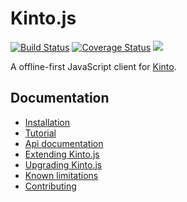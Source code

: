 # Kinto.js

[![Build Status](https://travis-ci.org/Kinto/kinto.js.svg?branch=master)](https://travis-ci.org/Kinto/kinto.js) [![Coverage Status](https://coveralls.io/repos/Kinto/kinto.js/badge.svg?branch=master&service=github)](https://coveralls.io/github/Kinto/kinto.js?branch=master) [![](https://readthedocs.org/projects/kintojs/badge/?version=latest)](http://kintojs.readthedocs.org/)

A offline-first JavaScript client for [Kinto](https://kinto.readthedocs.org/).

## Documentation

- [Installation](https://kintojs.readthedocs.org/en/latest/installation/)
- [Tutorial](https://kintojs.readthedocs.org/en/latest/tutorial/)
- [Api documentation](https://kintojs.readthedocs.org/en/latest/api/)
- [Extending Kinto.js](https://kintojs.readthedocs.org/en/latest/extending/)
- [Upgrading Kinto.js](https://kintojs.readthedocs.org/en/latest/upgrading/)
- [Known limitations](https://kintojs.readthedocs.org/en/latest/limitations/)
- [Contributing](https://kintojs.readthedocs.org/en/latest/contributing/)
